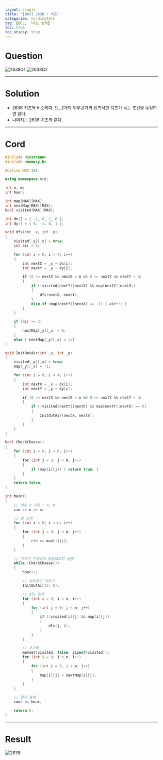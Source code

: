```yaml
---
layout: single
title: "[BOJ] 2638 : 치즈"
categories: CordingTest
tag: [BOJ, 그래프 탐색]
toc: true
toc_sticky: true
---
```



# Question
![2638Q1](https://user-images.githubusercontent.com/97664446/181907709-93d1d544-b11a-4be7-9e46-c905013c48bf.PNG)
![2638Q2](https://user-images.githubusercontent.com/97664446/181907699-2607f115-4e8b-426a-aa4c-c5ccfac37049.PNG)


***

# Solution
- 2636 치즈와 비슷하다. 단, 2개의 외부공기와 접촉시만 치즈가 녹는 조건을 수정하면 된다.
- 나머지는 2636 치즈와 같다.

***

# Cord
```c++
#include <iostream>
#include <memory.h>

#define MAX 101

using namespace std;

int n, m;
int hour;

int map[MAX][MAX];
int nextMap[MAX][MAX];
bool visited[MAX][MAX];

int dx[] = { -1, 0, 1, 0 };
int dy[] = { 0, -1, 0, 1 };

void dfs(int _x, int _y)
{
	visited[_y][_x] = true;
	int air = 0;

	for (int i = 0; i < 4; i++)
	{
		int nextX = _x + dx[i];
		int nextY = _y + dy[i];

		if (0 <= nextX && nextX < m && 0 <= nextY && nextY < n)
		{
			if (!visited[nextY][nextX] && map[nextY][nextX])
			{
				dfs(nextX, nextY);
			}
			else if (map[nextY][nextX] == -1) { air++; }
		}
	}

	if (air >= 2)
	{
		nextMap[_y][_x] = 0;
	}
	else { nextMap[_y][_x] = 1;}
}

void InitOutAir(int _x, int _y)
{
	visited[_y][_x] = true;
	map[_y][_x] = -1;

	for (int i = 0; i < 4; i++)
	{
		int nextX = _x + dx[i];
		int nextY = _y + dy[i];

		if (0 <= nextX && nextX < m && 0 <= nextY && nextY < n)
		{
			if (!visited[nextY][nextX] && map[nextY][nextX] == 0)
			{
				InitOutAir(nextX, nextY);
			}
		}
	}
}

bool CheckCheese()
{
	for (int i = 0; i < n; i++)
	{
		for (int j = 0; j < m; j++)
		{
			if (map[i][j]) { return true; }
		}
	}
	return false;
}

int main()
{
	// 세로 x 가로 : n, m
	cin >> n >> m;

	// 맵 입력
	for (int i = 0; i < n; i++)
	{
		for (int j = 0; j < m; j++)
		{
			cin >> map[i][j];
		}
	}

	// 치즈가 존재하지 않을때까지 실행
	while (CheckCheese())
	{
		hour++;

		// 외부공기 지우기
		InitOutAir(0, 0);

		// dfs 탐색
		for (int i = 0; i < n; i++)
		{
			for (int j = 0; j < m; j++)
			{
				if (!visited[i][j] && map[i][j])
				{
					dfs(j, i);
				}
			}
		}

		// 초기화
		memset(visited, false, sizeof(visited));
		for (int i = 0; i < n; i++)
		{
			for (int j = 0; j < m; j++)
			{
				map[i][j] = nextMap[i][j];
			}
		}	
	}

	// 결과 출력
	cout << hour;

	return 0;
}

```

***

# Result
![2638](https://user-images.githubusercontent.com/97664446/181907700-48bd1546-bd27-4420-bae0-313f5abdd7cb.PNG)

